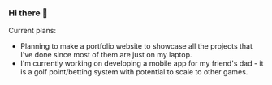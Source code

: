 ### Hi there 👋

<!--
**FatKidddd/fatkidddd** is a ✨ _special_ ✨ repository because its `README.md` (this file) appears on your GitHub profile.

Here are some ideas to get you started:

- 🔭 I’m currently working on ...
- 🌱 I’m currently learning ...
- 👯 I’m looking to collaborate on ...
- 🤔 I’m looking for help with ...
- 💬 Ask me about ...
- 📫 How to reach me: ...
- 😄 Pronouns: ...
- ⚡ Fun fact: ...
-->

Current plans:

- Planning to make a portfolio website to showcase all the projects that I've done since most of them are just on my laptop.
- I'm currently working on developing a mobile app for my friend's dad - it is a golf point/betting system with potential to scale to other games.
